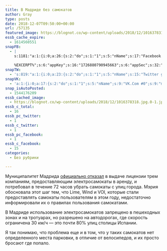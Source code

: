 ```yaml
---
title: В Мадриде без самокатов
author: Gray
type: posts
date: 2018-12-07T09:50:00+00:00
url: /57135
featured_image: https://blognot.co/wp-content/uploads/2018/12/1016378318.jpg.0-1.jpg
essb_cache_expire:
  - 1614560551
snapFB:
  - |
    s:1181:"a:1:{i:0;a:26:{s:2:"do";s:1:"1";s:5:"nName";s:17:"Facebook personal";s:9:"msgFormat";s:20:"%TITLE%
    
    %EXCERPT%";s:6:"appKey";s:16:"1726880790945663";s:6:"appSec";s:32:"9915e38ff56996512e9713516c208c4d";s:8:"postType";s:1:"A";s:7:"fltrsOn";i:0;s:5:"fltrs";a:0:{}s:7:"proxyOn";i:0;s:7:"useSURL";i:0;s:1:"v";i:350;s:3:"tpt";s:0:"";s:11:"attachVideo";s:1:"N";s:6:"imgUpl";s:1:"T";s:10:"riComments";s:1:"1";s:12:"riCommentsAA";s:1:"1";s:4:"uMsg";s:0:"";s:11:"accessToken";s:173:"EAAYilsQdH38BAGbBWNeledCJfoCAbh3ym4AOo7xEODbekVAReIRhhi0LAnzPFNAwaat0Tr1xSJoAvsAFJk0GUGmV2bqZBhT8qI3VwPtz681jKSyEZAIsTKbzUciHsYWcVzInMTeIEJAXIR5anW46o6j9lA64XdLsvmYOjvegZDZD";s:8:"authUser";s:17:"10212468541884244";s:12:"authUserName";s:29:"Сергей Петренко";s:4:"pgID";s:32:"133222213376133_2218193774878956";s:9:"wpImgSize";s:4:"full";s:15:"pageAccessToken";s:176:"EAAYilsQdH38BAArYgqPRN5Wkz8N7LbEeqSIxC3YgROS4wqFWGbWukrZAbZC3z29OUDS9aG6y2h0W58mSyspXyC6aBd8RGJaMJlT7C9ortS4TT31ZBIvo0g5meW1hqZBhrwyhi1lmelpiXeH7UBmA6a6BHdHcPFBvFiL4WBZB4NwZDZD";s:8:"isPosted";s:1:"1";s:7:"postURL";s:62:"http://www.facebook.com/133222213376133/posts/2218193774878956";s:5:"pDate";s:19:"2018-12-07 09:50:06";}}";
snapTW:
  - 's:819:"a:1:{i:0;a:23:{s:2:"do";s:1:"1";s:5:"nName";s:15:"Twitter gray_ru";s:9:"msgFormat";s:14:"%TITLE%  %URL%";s:6:"appKey";s:21:"TtnkhV5ieh7aGiSY4OoJQ";s:6:"appSec";s:41:"HFj5WK0WRg2zQs87LI37ZGRCriUhl7f6tO7YrFVuk";s:7:"fltrsOn";i:0;s:5:"fltrs";a:0:{}s:7:"proxyOn";i:0;s:7:"useSURL";i:0;s:1:"v";i:350;s:5:"twURL";s:27:"https://twitter.com/gray_ru";s:11:"accessToken";s:50:"8518642-cnreXiVT5UwLikpn799CLpoo1W61fufZeTA4z39PIi";s:14:"accessTokenSec";s:45:"36nJUfLC6ZS1VLbdK44CrCxDUIE5u1wYJEQCYnKoKXAUs";s:5:"tw140";i:0;s:10:"riComments";s:1:"1";s:11:"riCommentsM";s:1:"1";s:12:"riCommentsAA";s:1:"1";s:8:"attchImg";s:1:"1";s:9:"wpImgSize";s:4:"full";s:8:"isPosted";s:1:"1";s:4:"pgID";s:19:"1070978759946321920";s:7:"postURL";s:54:"https://twitter.com/gray_ru/status/1070978759946321920";s:5:"pDate";s:19:"2018-12-07 09:50:09";}}";'
snapVK:
  - 'a:1:{i:0;a:17:{s:2:"do";s:1:"1";s:5:"nName";s:9:"VK.Com #0";s:9:"msgFormat";s:9:"%EXCERPT%";s:8:"postType";s:1:"I";s:7:"fltrsOn";i:0;s:5:"fltrs";a:0:{}s:7:"proxyOn";i:0;s:7:"useSURL";i:0;s:1:"v";i:350;s:3:"url";s:22:"https://vk.com/gray_ru";s:5:"appID";s:7:"2004042";s:4:"pgID";s:7:"gray_ru";s:8:"authResp";s:159:"https://oauth.vk.com/blank.html#access_token=7c266a94fb1122969e25b20763c347a5bc800e03810fc03ac8d80b4ada40944a2b4a9800ea2c258865182&expires_in=0&user_id=1003673";s:9:"wpImgSize";s:4:"full";s:12:"appAuthToken";s:85:"7c266a94fb1122969e25b20763c347a5bc800e03810fc03ac8d80b4ada40944a2b4a9800ea2c258865182";s:11:"appAuthUser";s:7:"1003673";s:7:"pgIntID";s:7:"1003673";}}'
snap_isAutoPosted:
  - 1544176209
essb_cached_image:
  - https://blognot.co/wp-content/uploads/2018/12/1016378318.jpg.0-1.jpg
essb_c_total:
  - 16
essb_pc_twitter:
  - 1
essb_c_twitter:
  - 1
essb_pc_facebook:
  - 1
essb_c_facebook:
  - 15
categories:
  - Без рубрики

---
```








Муниципалитет Мадрида [официально отказал][1] в выдаче лицензии трем компаниям, предоставляющим электросамокаты в аренду, и потребовал в течение 72 часов убрать самокаты с улиц города. Мэрия обосновала этот шаг тем, что Lime, Wind и VOI, которые стали предоставлять самокаты пользователям в этом году, недостаточно информировали их о правилах пользования самокатами. 

В Мадриде использование электросамокатов запрещено в пешеходных зонах и на тротуарах, но разрешено на автодорогах, где скорость ограничена 30 км/ч — это почти 80% улиц столицы Испании.

Я так понимаю, что проблема еще и в том, что у таких самокатов нет определенного места парковки, в отличие от велосипедов, и их просто бросают где попало.

 [1]: https://www.thelocal.es/20181205/madrid-orders-removal-of-electric-scooters